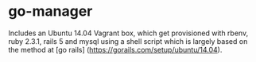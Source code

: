 # go-manager

Includes an Ubuntu 14.04 Vagrant box, which get provisioned with rbenv, ruby 2.3.1, rails 5 and mysql using a shell script which is largely based on the method at [go rails] (https://gorails.com/setup/ubuntu/14.04).

